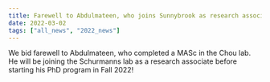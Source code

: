 ```yaml
---
title: Farewell to Abdulmateen, who joins Sunnybrook as research associate!
date: 2022-03-02
tags: ["all_news", "2022_news"]
---
```


We bid farewell to Abdulmateen, who completed a MASc in the Chou lab. He will be joining the Schurmanns lab as a research associate before starting his PhD program in Fall 2022!

<!--more-->

